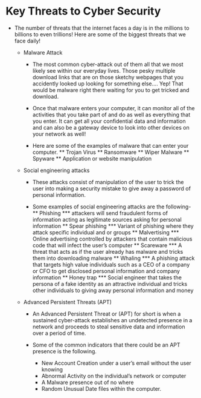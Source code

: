 # Key Threats to Cyber Security

* The number of threats that the internet faces a day is in the millions to billions to 
even trillions! Here are some of the biggest threats that we face daily!
  * Malware Attack
    * The most common cyber-attack out of them all that we most likely 
      see within our everyday lives. Those pesky multiple download 
      links that are on those sketchy webpages that you accidently 
      looked up looking for something else.... Yep! That would be 
      malware right there waiting for you to get tricked and download.
    
    * Once that malware enters your computer, it can monitor all of the 
      activities that you take part of and do as well as everything that 
      you enter. It can get all your confidential data and information and 
      can also be a gateway device to look into other devices on your 
      network as well!

    * Here are some of the examples of malware that can enter your 
      computer.
        ** Trojan Virus
        ** Ransomware
        ** Wiper Malware
        ** Spyware
        ** Application or website manipulation
    
   * Social engineering attacks
      * These attacks consist of manipulation of the user to trick the user 
         into making a security mistake to give away a password of 
          personal information.
          
      * Some examples of social engineering attacks are the following-
          ** Phishing 
             *** attackers will send fraudulent forms of information 
                acting as legitimate sources asking for personal 
                information
          ** Spear phishing
             *** Variant of phishing where they attack specific 
                individual and or groups
          ** Malvertising
             *** Online advertising controlled by attackers that 
                contain malicious code that will infect the user’s 
                computer
          ** Scareware
                *** A threat that acts as if the user already has malware 
                  and tricks them into downloading malware
          ** Whaling 
                *** A phishing attack that targets high value individuals 
                   such as a CEO of a company or CFO to get 
                   disclosed personal information and company 
                   information
          ** Honey trap 
                  *** Social engineer that takes the persona of a fake 
                    identity as an attractive individual and tricks other 
                    individuals to giving away personal information and 
                    money
                    
    * Advanced Persistent Threats (APT) 
       * An Advanced Persistent Threat or (APT) for short is when a 
          sustained cyber-attack establishes an undetected presence in a 
          network and proceeds to steal sensitive data and information over a 
          period of time.
          
       * Some of the common indicators that there could be an APT 
          presence is the following.
            * New Account Creation under a user’s email without the 
                 user knowing
            * Abnormal Activity on the individual’s network or computer
            * A Malware presence out of no where
            * Random Unusual Date files within the computer.          
        
